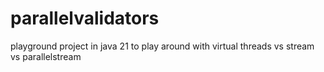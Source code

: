 # parallelvalidators
playground project in java 21 to play around with virtual threads vs stream vs parallelstream

